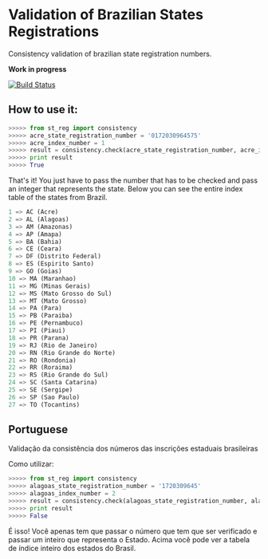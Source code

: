 Validation of Brazilian States Registrations
=====================

Consistency validation of brazilian state registration numbers.

**Work in progress**

[![Build Status](https://travis-ci.org/[matheuscas]/[br-state_registration].png)](https://travis-ci.org/[matheuscas]/[br-state_registration])

How to use it:
--------------

``` python
>>>>> from st_reg import consistency
>>>>> acre_state_registration_number = '0172030964575'
>>>>> acre_index_number = 1
>>>>> result = consistency.check(acre_state_registration_number, acre_index_number)
>>>>> print result
>>>>> True
```

That's it! You just have to pass the number that has to be checked and pass an integer that represents the state. Below you can see the entire index table of the states from Brazil.

``` python
1 => AC (Acre)
2 => AL (Alagoas)
3 => AM (Amazonas)
4 => AP (Amapa)
5 => BA (Bahia)
6 => CE (Ceara)
7 => DF (Distrito Federal)
8 => ES (Espirito Santo)
9 => GO (Goias)
10 => MA (Maranhao)
11 => MG (Minas Gerais)
12 => MS (Mato Grosso do Sul)
13 => MT (Mato Grosso)
14 => PA (Para)
15 => PB (Paraiba)
16 => PE (Pernambuco)
17 => PI (Piaui)
18 => PR (Parana)
19 => RJ (Rio de Janeiro)
20 => RN (Rio Grande do Norte)
21 => RO (Rondonia)
22 => RR (Roraima)
23 => RS (Rio Grande do Sul)
24 => SC (Santa Catarina)
25 => SE (Sergipe)
26 => SP (Sao Paulo)
27 => TO (Tocantins)  
```

Portuguese
--------------

Validação da consistência dos números das inscrições estaduais brasileiras

Como utilizar:


``` python
>>>>> from st_reg import consistency
>>>>> alagoas_state_registration_number = '1720309645'
>>>>> alagoas_index_number = 2
>>>>> result = consistency.check(alagoas_state_registration_number, alagoas_index_number)
>>>>> print result
>>>>> False
```
É isso! Você apenas tem que passar o número que tem que ser verificado e passar um inteiro que representa o Estado. Acima você pode ver a tabela de índice inteiro dos estados do Brasil.


